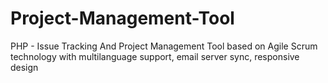 # Project-Management-Tool
PHP - Issue Tracking And Project Management Tool based on Agile Scrum technology with multilanguage support, email server sync, responsive design
